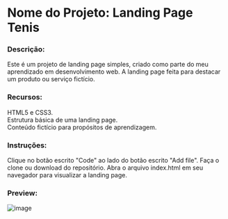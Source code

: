 <h1>Nome do Projeto: Landing Page Tenis</h1>

<h3>Descrição:</h3>
    Este é um projeto de landing page simples, criado como parte do meu aprendizado em desenvolvimento web.
    A landing page feita para destacar um produto ou serviço fictício.

<h3>Recursos:</h3>
    HTML5 e CSS3.<br>
    Estrutura básica de uma landing page.<br>
    Conteúdo fictício para propósitos de aprendizagem.
    
<h3>Instruções:</h3>
    Clique no botão escrito "Code" ao lado do botão escrito "Add file".
    Faça o clone ou download do repositório.
    Abra o arquivo index.html em seu navegador para visualizar a landing page.

<h3>Preview:</h3>

![image](https://github.com/Jean-Barros-Duarte/0/assets/55865323/5da6a8e4-40fa-4aab-9228-991a84155e65)


